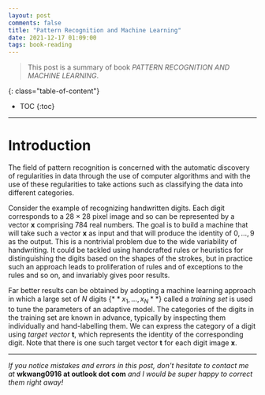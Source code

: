 ```yaml
---
layout: post
comments: false
title: "Pattern Recognition and Machine Learning"
date: 2021-12-17 01:09:00
tags: book-reading
---
```


> This post is a summary of book *PATTERN RECOGNITION AND MACHINE LEARNING*.


<!--more-->

{: class="table-of-content"}
* TOC
{:toc}

---

# Introduction

The field of pattern recognition is concerned with the automatic discovery of regularities in data through the use of computer algorithms and with the use of these regularities 
to take actions such as classifying the data into different categories.

Consider the example of recognizing handwritten digits. Each digit corresponds to a $28 \times 28$ pixel image and so can be represented by a vector **x** comprising $784$ real 
numbers. The goal is to build a machine that will take such a vector **x** as input and that will produce the identity of $0,...,9$ as the output. This is a nontrivial problem due 
to the wide variability of handwriting. It could be tackled using handcrafted rules or heuristics for distinguishing the digits based on the shapes of the strokes, but in practice such 
an approach leads to proliferation of rules and of exceptions to the rules and so on, and invariably gives poor results.

Far better results can be obtained by adopting a machine learning approach in which a large set of $N$ digits $\left\{ **x_1,...,x_N** \right\}$ called a *training set* is used to 
tune the parameters of an adaptive model. The categories of the digits in the training set are known in advance, typically by inspecting them individually and hand-labelling them. 
We can express the category of a digit using *target vector* **t**, which represents the identity of the corresponding digit. Note that there is one such target vector **t** 
for each digit image **x**.


---

*If you notice mistakes and errors in this post, don't hesitate to contact me at* **wkwang0916 at outlook dot com** *and I would be super happy to correct them right away!*
